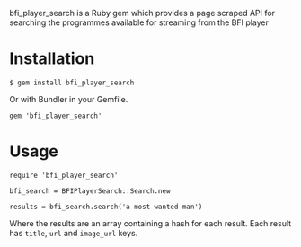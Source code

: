 bfi\_player\_search is a Ruby gem which provides a page scraped API for
searching the programmes available for streaming from the BFI player

# Installation

    $ gem install bfi_player_search

Or with Bundler in your Gemfile.

    gem 'bfi_player_search'

# Usage

    require 'bfi_player_search'

    bfi_search = BFIPlayerSearch::Search.new
    
    results = bfi_search.search('a most wanted man')
    
Where the results are an array containing a hash for each result. Each
result has `title`, `url` and `image_url` keys.
